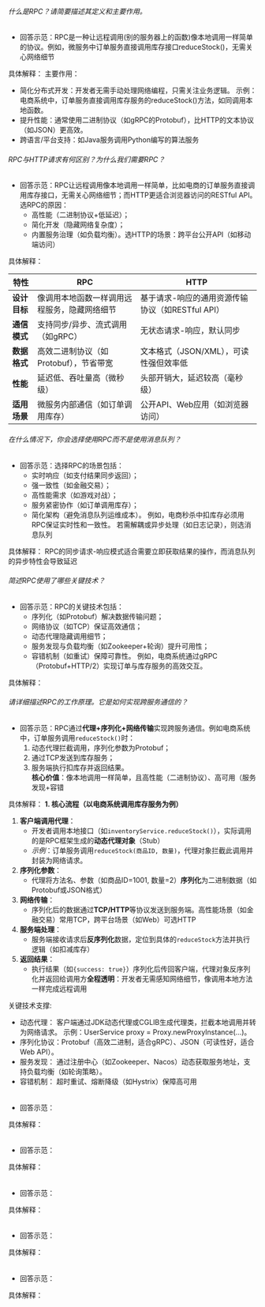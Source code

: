 ###### 什么是RPC？请简要描述其定义和主要作用。
- 回答示范：RPC是一种让远程调用(别的服务器上的函数)像本地调用一样简单的协议。例如，微服务中订单服务直接调用库存接口reduceStock()，无需关心网络细节

具体解释：
主要作用：
- 简化分布式开发​​：开发者无需手动处理网络编程，只需关注业务逻辑。
示例：电商系统中，订单服务直接调用库存服务的reduceStock()方法，如同调用本地函数。
- 提升性能​​：通常使用二进制协议（如gRPC的Protobuf），比HTTP的文本协议（如JSON）更高效。
- 跨语言/平台支持​​：如Java服务调用Python编写的算法服务
######  RPC与HTTP请求有何区别？为什么我们需要RPC？
- 回答示范：RPC让远程调用像本地调用一样简单，比如电商的订单服务直接调用库存接口，无需关心网络细节；而HTTP更适合浏览器访问的RESTful API。
	​​选RPC的原因​​：
	- 高性能​​（二进制协议+低延迟）；
	- ​​简化开发​​（隐藏网络复杂度）；
	- 内置服务治理​​（如负载均衡）。
	​​选HTTP的场景​​：跨平台公开API（如移动端访问）

具体解释：

| ​**​特性​**​   | ​**​RPC​**​             | ​**​HTTP​**​                   |
| ------------ | ----------------------- | ------------------------------ |
| ​**​设计目标​**​ | 像调用本地函数一样调用远程服务，隐藏网络细节  | 基于请求-响应的通用资源传输协议（如RESTful API） |
| ​**​通信模式​**​ | 支持同步/异步、流式调用（如gRPC）     | 无状态请求-响应，默认同步                  |
| ​**​数据格式​**​ | 高效二进制协议（如Protobuf），节省带宽 | 文本格式（JSON/XML），可读性强但效率低        |
| ​**​性能​**​   | 延迟低、吞吐量高（微秒级）           | 头部开销大，延迟较高（毫秒级）                |
| ​**​适用场景​**​ | 微服务内部通信（如订单调用库存）        | 公开API、Web应用（如浏览器访问）            |
###### 在什么情况下，你会选择使用RPC而不是使用消息队列？
- 回答示范：选择RPC的场景包括：
	- ​​实时响应​​（如支付结果同步返回）；
	- 强一致性​​（如金融交易）；
	- 高性能需求​​（如游戏对战）；
	- 服务紧密协作​​（如订单调用库存）；
	- ​简化架构​​（避免消息队列运维成本）。
	例如，电商秒杀中扣库存必须用RPC保证实时性和一致性。 若需解耦或异步处理（如日志记录），则选消息队列

具体解释：
RPC的同步请求-响应模式适合需要​​立即获取结果​​的操作，而消息队列的异步特性会导致延迟
###### 简述RPC使用了哪些关键技术？
- 回答示范：RPC的关键技术包括：
	- 序列化​​（如Protobuf）解决数据传输问题；
	- 网络协议​​（如TCP）保证高效通信；
	- 动态代理​​隐藏调用细节；
	- 服务发现与负载均衡​​（如Zookeeper+轮询）提升可用性；
	- 容错机制​​（如重试）保障可靠性。
	例如，电商系统通过gRPC（Protobuf+HTTP/2）实现订单与库存服务的高效交互。

具体解释：
###### 请详细描述RPC的工作原理。它是如何实现跨服务通信的？
- 回答示范：RPC通过​**​代理+序列化+网络传输​**​实现跨服务通信。例如电商系统中，订单服务调用`reduceStock()`时：
	1. 动态代理拦截调用，序列化参数为Protobuf；
	2. 通过TCP发送到库存服务；
	3. 服务端执行扣库存并返回结果。  
	    ​**​核心价值​**​：像本地调用一样简单，且高性能（二进制协议）、高可用（服务发现+容错

具体解释：
​**​1. 核心流程（以电商系统调用库存服务为例）​**​

1. ​**​客户端调用代理​**​：
    - 开发者调用本地接口（如`inventoryService.reduceStock()`），实际调用的是RPC框架生成的​**​动态代理对象​**​（Stub）
    - _示例_：订单服务调用`reduceStock(商品ID, 数量)`，代理对象拦截此调用并封装为网络请求。
2. ​**​序列化参数​**​：
    - 代理将方法名、参数（如商品ID=1001, 数量=2）​**​序列化​**​为二进制数据（如Protobuf或JSON格式）
3. ​**​网络传输​**​：
    - 序列化后的数据通过​**​TCP/HTTP​**​等协议发送到服务端。高性能场景（如金融交易）常用TCP，跨平台场景（如Web）可选HTTP
4. ​**​服务端处理​**​：
    - 服务端接收请求后​**​反序列化​**​数据，定位到具体的`reduceStock`方法并执行逻辑（如扣减库存）
5. ​**​返回结果​**​：
    - 执行结果（如`{success: true}`）序列化后传回客户端，代理对象反序列化并返回给调用方
​**​全程透明​**​：开发者无需感知网络细节，像调用本地方法一样完成远程调用

关键技术支撑​​:
- 动态代理​​：
	客户端通过JDK动态代理或CGLIB生成代理类，拦截本地调用并转为网络请求。
	示例：UserService proxy = Proxy.newProxyInstance(...)。
- ​​序列化协议​​：
	​​Protobuf​​（高效二进制，适合gRPC）、​​JSON​​（可读性好，适合Web API）。
- 服务发现​​：
	通过注册中心（如Zookeeper、Nacos）动态获取服务地址，支持负载均衡（如轮询策略）。
- ​​容错机制​​：
	超时重试、熔断降级（如Hystrix）保障高可用
###### 
- 回答示范：

具体解释：
###### 
- 回答示范：

具体解释：
###### 
- 回答示范：

具体解释：
###### 
- 回答示范：

具体解释：
###### 
- 回答示范：

具体解释：
